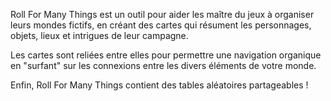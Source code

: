 Roll For Many Things est un outil pour aider les maître du jeux à organiser leurs mondes fictifs, en créant des cartes qui résument les personnages, objets, lieux et intrigues de leur campagne.

Les cartes sont reliées entre elles pour permettre une navigation organique en "surfant" sur les connexions entre les divers éléments de votre monde.

Enfin, Roll For Many Things contient des tables aléatoires partageables !
